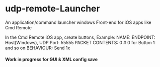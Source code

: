 # udp-remote-Launcher
An application/command launcher windows Front-end for iOS apps like Cmd Remote

In the Cmd Remote iOS app, create buttons, Example:
  NAME: <any>
  ENDPOINT: Host(Windows), UDP Port: 55555
  PACKET CONTENTS: 0 
                    # 0 for Button 1 and so on
  BEHAVIOUR: Send 1x
  
#### Work in progress for GUI & XML config save ###
